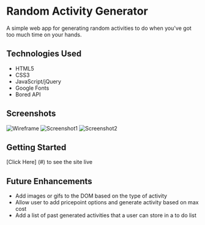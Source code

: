 # Random Activity Generator

A simple web app for generating random activities to do when you've got too much time on your hands.

## Technologies Used

- HTML5
- CSS3
- JavaScript/jQuery
- Google Fonts
- Bored API

## Screenshots

![Wireframe](https://i.imgur.com/pyok8ph.png)
![Screenshot1](https://i.imgur.com/mtqeBt9.png)
![Screenshot2](https://i.imgur.com/xMrCkDA.png)

## Getting Started
[Click Here] (#) to see the site live

## Future Enhancements

- Add images or gifs to the DOM based on the type of activity
- Allow user to add pricepoint options and generate activity based on max cost
- Add a list of past generated activities that a user can store in a to do list